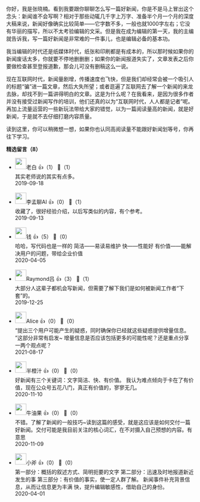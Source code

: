 你好，我是张晓楠。看到我要跟你聊聊怎么写一篇好新闻，你是不是马上冒出这个念头：新闻谁不会写啊？相对于那些动辄几千字上万字、准备半个月一个月的深度大稿来说，新闻好像确实比较简单——它字数不多，一般也就1000字左右；它没有华丽的描写，所以不太考验编辑的文采。但是我在成为编辑的第一天，我的主编就告诉我，写一篇好新闻是非常难的一件事儿，也是编辑必备的基本功。

我当编辑的时代还是纸媒体时代，纸张和印刷都是有成本的，所以那时候如果你的新闻废话太多，你就要不停地删删删；如果你的新闻报道失实了，文章发表之后你要做检查甚至登报道歉，那会儿可没有删稿这么一说。

现在互联网时代，新闻量剧增，传播速度也飞快，但是我们却经常会被一个吸引人的标题“骗”进一篇文章，然后大失所望；或者逛遍了互联网去了解一个新闻的来龙去脉，却找不到一篇讲得明白的文章。这是为什么呢？在我看来，是因为很多作者并没有接受过新闻写作的培训，他们还真的以为“互联网时代，人人都是记者”呢。再加上流量运营的一些新玩法带给大家的错觉，以为一篇阅读量高的新闻，就是好新闻，于是就不去仔细打磨内容质量。

读到这里，你可以稍微想一想，如果你也认同高阅读量不能跟好新闻划等号，你再往下学习。
<div><strong>精选留言（8）</strong></div><ul>
<li><img src="http://thirdwx.qlogo.cn/mmopen/vi_32/Q3auHgzwzM6JlHUU6s9GicaxyICwoKyvVrrKJPNRbvlFlJcYR017eXkqgL9LR9ibkQ9CicD9PPMGPDKKPxvYNVsnw/132" width="30px"><span>老白</span> 👍（1） 💬（1）<div>其实老师说的其实有点多。</div>2019-09-18</li><br/><li><img src="https://static001.geekbang.org/account/avatar/00/0f/5c/b0/77e5f8c8.jpg" width="30px"><span>李孟聊AI</span> 👍（0） 💬（1）<div>收藏了，很好经验介绍，以后写类似的内容，有个参考。</div>2019-09-13</li><br/><li><img src="https://static001.geekbang.org/account/avatar/00/0f/67/f4/9a1feb59.jpg" width="30px"><span>钱</span> 👍（5） 💬（0）<div>哈哈，写代码也是一样的
简洁——易读易维护
快——性能好
有价值——能解决用户的问题，带给企业价值</div>2020-04-05</li><br/><li><img src="https://static001.geekbang.org/account/avatar/00/18/22/97/7a1c4031.jpg" width="30px"><span>Raymond吕</span> 👍（3） 💬（1）<div>大部分人这辈子都机会写新闻，但需要了解下我们是如何被新闻工作者“下套”的。</div>2019-12-25</li><br/><li><img src="https://static001.geekbang.org/account/avatar/00/1d/63/f6/56c15e68.jpg" width="30px"><span>Alice</span> 👍（0） 💬（0）<div>“提出三个⽤户可能产⽣的疑惑，同时确保你已经就这些疑惑提供增量信息。
”这部分非常有启发~ 增量信息是否应该包括更多的可能性呢？还是重点分享一两个观点呢？</div>2021-08-17</li><br/><li><img src="https://static001.geekbang.org/account/avatar/00/16/8d/0e/5e97bbef.jpg" width="30px"><span>半橙汁</span> 👍（0） 💬（0）<div>好新闻有三个关键词：文字简洁、快、有价值。
我认为难点倾向于卡在了有价值，现在公众号五花八门，真正有价值的，寥寥无几。</div>2020-11-10</li><br/><li><img src="https://static001.geekbang.org/account/avatar/00/0f/fa/72/5c801d71.jpg" width="30px"><span>牛油果</span> 👍（0） 💬（0）<div>不错。了解了新闻的一般技巧~读到这篇的感受，就是这应该是如何交付一篇好新闻。交付可能是我目前关注的核心词汇，在不对摄入自己预想的内容。有意思</div>2020-11-09</li><br/><li><img src="https://static001.geekbang.org/account/avatar/00/1a/aa/2e/3c7cb95d.jpg" width="30px"><span>小斧</span> 👍（0） 💬（0）<div>第一部分：概括的叙述方式、简明扼要的文字
第二部分：迅速及时地报道新近发生的事
第三部分：有价值的事实，使一定人群了解。
新闻事件补充背景信息，从而让信息更为丰满
快，提升编辑敏感性，借助自己的身份。</div>2020-04-01</li><br/>
</ul>